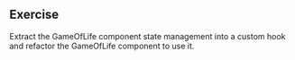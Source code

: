 ## Exercise

Extract the GameOfLife component state management into a custom hook and refactor the GameOfLife component to use it.
